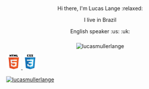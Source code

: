 <h1 align="center"></h1>
<p align="center">Hi there, I'm Lucas Lange  :relaxed: </p> 
<p align="center"> I live in  Brazil  </p>
<p align="center"> English speaker  :us: :uk: </p> 


<h3 align="center"></h3>
<p align="center">
   
</p>

<p align="center">
    <img src="https://komarev.com/ghpvc/?username=lucasmullerlange " position="center" alt="lucasmullerlange"/>
</p>
<p> 
   <a href="https://www.w3schools.com/css/" target="_blank"> 
     <img src="https://raw.githubusercontent.com/devicons/devicon/master/icons/html5/html5-original-wordmark.svg"alt="css3" width="40" height="40"/> </a>
    <a href="https://www.w3schools.com/css/" target="_blank">  </a>
     <img src="https://raw.githubusercontent.com/devicons/devicon/master/icons/css3/css3-original-wordmark.svg"alt="css3" width="40" height="40"/> 
 </p
  <p>
    <a href="" target="blank">
        <img align="center" src="https://cdn.jsdelivr.net/npm/simple-icons@3.0.1/icons/linkedin.svg" alt="lucasmullerlange" height="40" width="40" color="blue"/>
    </a>
 
</p>

 
